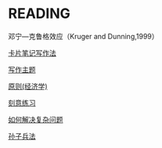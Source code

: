 # READING

邓宁—克鲁格效应（Kruger and Dunning,1999）

[卡片笔记写作法](READING/%E5%8D%A1%E7%89%87%E7%AC%94%E8%AE%B0%E5%86%99%E4%BD%9C%E6%B3%95.md)

[写作主题](READING/%E5%86%99%E4%BD%9C%E4%B8%BB%E9%A2%98.md)

[原则(经济学)](READING%20c2d9d6a621b644cda3671357997b9144/%E5%8E%9F%E5%88%99(%E7%BB%8F%E6%B5%8E%E5%AD%A6)%2085f0e9bf7ccd42de8ffcee5d39097f85.md)

[刻意练习](READING/%E5%88%BB%E6%84%8F%E7%BB%83%E4%B9%A0.md)

[如何解决复杂问题](READING/%E5%A6%82%E4%BD%95%E8%A7%A3%E5%86%B3%E5%A4%8D%E6%9D%82%E9%97%AE%E9%A2%98.md)

[孙子兵法](READING/%E5%AD%99%E5%AD%90%E5%85%B5%E6%B3%95.md)